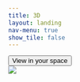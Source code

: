 ```yaml
---
title: 3D
layout: landing
nav-menu: true
show_tile: false
---
```

<script type="module" src="https://ajax.googleapis.com/ajax/libs/model-viewer/3.5.0/model-viewer.min.js"></script>
<!-- Main -->
<div id="main">


<!-- Use it like any other HTML element -->
<model-viewer src="Astronaut.glb" ar ar-modes="webxr scene-viewer quick-look" camera-controls tone-mapping="neutral" poster="poster.webp" shadow-intensity="1">
    <div class="progress-bar hide" slot="progress-bar">
        <div class="update-bar"></div>
    </div>
    <button slot="ar-button" id="ar-button">
        View in your space
    </button>
    <div id="ar-prompt">
        <img src="https://modelviewer.dev/shared-assets/icons/hand.png">
    </div>
</model-viewer>


</div>
